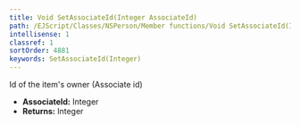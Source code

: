 ```yaml
---
title: Void SetAssociateId(Integer AssociateId)
path: /EJScript/Classes/NSPerson/Member functions/Void SetAssociateId(Integer p_0)
intellisense: 1
classref: 1
sortOrder: 4881
keywords: SetAssociateId(Integer)
---
```



Id of the item's owner (Associate id)



* **AssociateId:** Integer
* **Returns:** Integer



